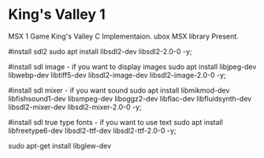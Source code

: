 # King's Valley 1 
MSX 1 Game King's Valley C Implementaion. 
ubox MSX library Present.

#install sdl2
sudo apt install libsdl2-dev libsdl2-2.0-0 -y;

#install sdl image  - if you want to display images
sudo apt install libjpeg-dev libwebp-dev libtiff5-dev libsdl2-image-dev libsdl2-image-2.0-0 -y;

#install sdl mixer  - if you want sound
sudo apt install libmikmod-dev libfishsound1-dev libsmpeg-dev liboggz2-dev libflac-dev libfluidsynth-dev libsdl2-mixer-dev libsdl2-mixer-2.0-0 -y;

#install sdl true type fonts - if you want to use text
sudo apt install libfreetype6-dev libsdl2-ttf-dev libsdl2-ttf-2.0-0 -y;

sudo apt-get install libglew-dev
